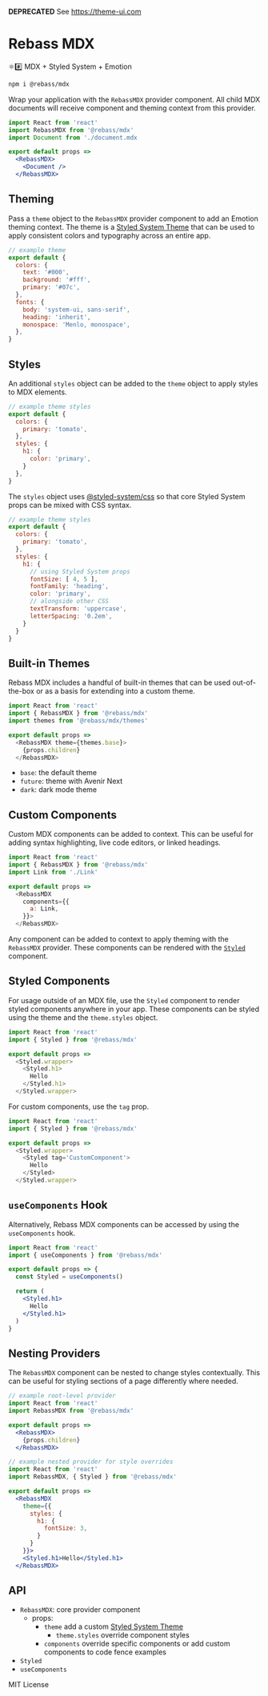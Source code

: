 
**DEPRECATED** See https://theme-ui.com

# Rebass MDX

⚛️#️⃣ MDX + Styled System + Emotion

```sh
npm i @rebass/mdx
```

Wrap your application with the `RebassMDX` provider component.
All child MDX documents will receive component and theming context from this provider.

```jsx
import React from 'react'
import RebassMDX from '@rebass/mdx'
import Document from './document.mdx

export default props =>
  <RebassMDX>
    <Document />
  </RebassMDX>
```

## Theming

Pass a `theme` object to the `RebassMDX` provider component to add an Emotion theming context.
The theme is a [Styled System Theme][] that can be used to apply consistent colors and typography across an entire app.

```js
// example theme
export default {
  colors: {
    text: '#000',
    background: '#fff',
    primary: '#07c',
  },
  fonts: {
    body: 'system-ui, sans-serif',
    heading: 'inherit',
    monospace: 'Menlo, monospace',
  },
}
```

## Styles

An additional `styles` object can be added to the `theme` object to apply styles to MDX elements.

```js
// example theme styles
export default {
  colors: {
    primary: 'tomato',
  },
  styles: {
    h1: {
      color: 'primary',
    }
  },
}
```

The `styles` object uses [@styled-system/css][] so that core Styled System props can be mixed with CSS syntax.

```js
// example theme styles
export default {
  colors: {
    primary: 'tomato',
  },
  styles: {
    h1: {
      // using Styled System props
      fontSize: [ 4, 5 ],
      fontFamily: 'heading',
      color: 'primary',
      // alongside other CSS
      textTransform: 'uppercase',
      letterSpacing: '0.2em',
    }
  }
}
```

## Built-in Themes

Rebass MDX includes a handful of built-in themes that can be used out-of-the-box or as a basis for extending into a custom theme.

```js
import React from 'react'
import { RebassMDX } from '@rebass/mdx'
import themes from '@rebass/mdx/themes'

export default props =>
  <RebassMDX theme={themes.base}>
    {props.children}
  </RebassMDX>
```

- `base`: the default theme
- `future`: theme with Avenir Next
- `dark`: dark mode theme

## Custom Components

Custom MDX components can be added to context.
This can be useful for adding syntax highlighting, live code editors, or linked headings.

```js
import React from 'react'
import { RebassMDX } from '@rebass/mdx'
import Link from './Link'

export default props =>
  <RebassMDX
    components={{
      a: Link,
    }}>
  </RebassMDX>
```

Any component can be added to context to apply theming with the `RebassMDX` provider.
These components can be rendered with the [`Styled`](#styled-components) component.

## Styled Components

For usage outside of an MDX file, use the `Styled` component to render styled components anywhere in your app.
These components can be styled using the theme and the `theme.styles` object.

```js
import React from 'react'
import { Styled } from '@rebass/mdx'

export default props =>
  <Styled.wrapper>
    <Styled.h1>
      Hello
    </Styled.h1>
  </Styled.wrapper>
```

For custom components, use the `tag` prop.

```js
import React from 'react'
import { Styled } from '@rebass/mdx'

export default props =>
  <Styled.wrapper>
    <Styled tag='CustomComponent'>
      Hello
    </Styled>
  </Styled.wrapper>
```

## `useComponents` Hook

Alternatively, Rebass MDX components can be accessed by using the `useComponents` hook.

```jsx
import React from 'react'
import { useComponents } from '@rebass/mdx'

export default props => {
  const Styled = useComponents()

  return (
    <Styled.h1>
      Hello
    </Styled.h1>
  )
}
```

## Nesting Providers

The `RebassMDX` component can be nested to change styles contextually.
This can be useful for styling sections of a page differently where needed.

```jsx
// example root-level provider
import React from 'react'
import RebassMDX from '@rebass/mdx'

export default props =>
  <RebassMDX>
    {props.children}
  </RebassMDX>
```

```jsx
// example nested provider for style overrides
import React from 'react'
import RebassMDX, { Styled } from '@rebass/mdx'

export default props =>
  <RebassMDX
    theme={{
      styles: {
        h1: {
          fontSize: 3,
        }
      }
    }}>
    <Styled.h1>Hello</Styled.h1>
  </RebassMDX>
```

## API

- `RebassMDX`: core provider component
  - props:
    - `theme` add a custom [Styled System Theme][]
      - `theme.styles` override component styles
    - `components` override specific components or add custom components to code fence examples
- `Styled`
- `useComponents`

<!--
- RebassMDX.props()
- wrap prop
-->

MIT License

[Rebass theme]: https://rebassjs.org/theming
[styled system theme]: https://styled-system.com/theme-specification
[@styled-system/css]: https://styled-system.com/css
